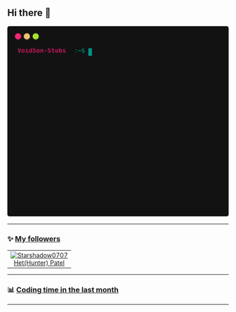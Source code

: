 ## Hi there 👋

<!--
**VoidSon-Stubs/VoidSon-Stubs** is a ✨ _special_ ✨ repository because its `README.md` (this file) appears on your GitHub profile.

Here are some ideas to get you started:

- 🔭 I’m currently working on ...
- 🌱 I’m currently learning ...
- 👯 I’m looking to collaborate on ...
- 🤔 I’m looking for help with ...
- 💬 Ask me about ...
- 📫 How to reach me: ...
- 😄 Pronouns: ...
- ⚡ Fun fact: ...
-->
![](https://raw.githubusercontent.com/VoidSon-Stubs/Basic-LoginPage-FireBaseIN/master/github_stats.svg)

---

### :sparkles: [My followers](src/getTopFollowers.py)

<!--START_SECTION:top-followers-->
<table>
  <tr>
    <td align="center">
      <a href="https://github.com/Starshadow0707">
        <img src="https://avatars2.githubusercontent.com/u/129964953" width="100px;" alt="Starshadow0707"/>
      </a>
      <br />
      <a href="https://github.com/Starshadow0707">Het(Hunter) Patel</a>
    </td>
  </tr>
</table>
<!--END_SECTION:top-followers-->

---


### :bar_chart: [Coding time in the last month](https://github.com/muety/wakapi)

<!--START_SECTION:waka-->

<!--END_SECTION:waka-->

---
